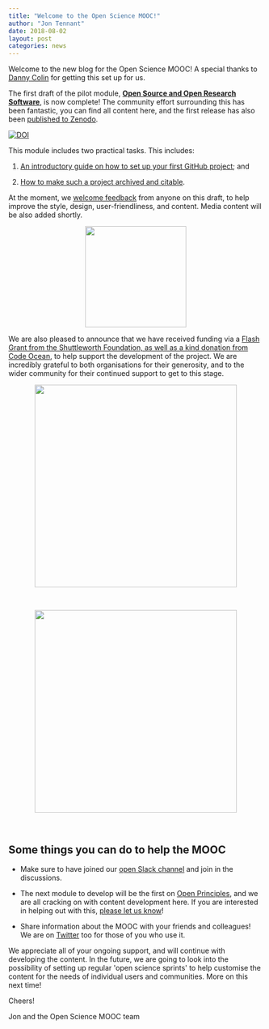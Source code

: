 ```yaml
---
title: "Welcome to the Open Science MOOC!"
author: "Jon Tennant"
date: 2018-08-02
layout: post
categories: news
---
```


Welcome to the new blog for the Open Science MOOC! A special thanks to [Danny Colin](https://twitter.com/@dannycolincom) for getting this set up for us.

The first draft of the pilot module, [**Open Source and Open Research Software**](https://github.com/OpenScienceMOOC/Module-5-Open-Research-Software-and-Open-Source/tree/master/content_development), is now complete! The community effort surrounding this has been fantastic, you can find all content here, and the first release has also been [published to Zenodo](https://zenodo.org/record/1325081#.W2KzLNL7RPY).

[![DOI](https://zenodo.org/badge/DOI/10.5281/zenodo.1325081.svg)](https://doi.org/10.5281/zenodo.1325081)

This module includes two practical tasks. This includes: 

1. [An introductory guide on how to set up your first GitHub project](https://github.com/OpenScienceMOOC/Module-5-Open-Research-Software-and-Open-Source/blob/master/content_development/Task_1.md); and

2. [How to make such a project archived and citable](https://github.com/OpenScienceMOOC/Module-5-Open-Research-Software-and-Open-Source/blob/master/content_development/Task_2.md). 

At the moment, we [welcome feedback](https://github.com/OpenScienceMOOC/Module-5-Open-Research-Software-and-Open-Source/issues) from anyone on this draft, to help improve the style, design, user-friendliness, and content. Media content will be also added shortly.

<p align="center"><img src="https://github.com/OpenScienceMOOC/site/blob/master/img/Logo.png?raw=true" width="200" /></p>

We are also pleased to announce that we have received funding via a [Flash Grant from the Shuttleworth Foundation, as well as a kind donation from Code Ocean](https://opensciencemooc.github.io/site/About/), to help support the development of the project. We are incredibly grateful to both organisations for their generosity, and to the wider community for their continued support to get to this stage.

<p align="center"><img src="https://github.com/OpenScienceMOOC/site/blob/master/img/shuttleworth.png?raw=true" width="400" /></p>

<br/>

<p align="center"><img src="https://github.com/OpenScienceMOOC/site/blob/master/img/codeocean.png?raw=true" width="400" /></p>

<br/>

## Some things you can do to help the MOOC

* Make sure to have joined our [open Slack channel](https://openmooc-ers-slackin.herokuapp.com/) and join in the discussions.

* The next module to develop will be the first on [Open Principles](https://github.com/OpenScienceMOOC/Module-1-Open-Principles), and we are all cracking on with content development here. If you are interested in helping out with this, [please let us know](mailto:info@opensciencemooc.eu)!

* Share information about the MOOC with your friends and colleagues! We are on [Twitter](https://twitter.com/OpenSci_MOOC) too for those of you who use it.

We appreciate all of your ongoing support, and will continue with developing the content. In the future, we are going to look into the possibility of setting up regular 'open science sprints' to help customise the content for the needs of individual users and communities. More on this next time!

Cheers!

Jon and the Open Science MOOC team
